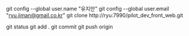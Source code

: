 git config --global user.name "유지만"
git config --global user.email "ryu.jiman@gmail.co.kr"
git clone http://ryu:7990/pilot_dev_front_web.git

git status
git add .
git commit
git push origin

